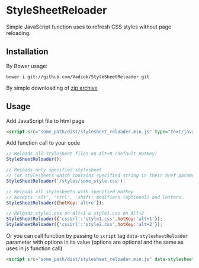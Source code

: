 # StyleSheetReloader
Simple JavaScript function uses to refresh CSS styles without page reloading.

## Installation
By Bower usage:
```
bower i git://github.com/Vadiok/StyleSheetReloader.git
```
By simple downloading of [zip archive](https://github.com/Vadiok/StyleSheetReloader/archive/master.zip)

## Usage
Add JavaScript file to html page
```html
<script src="some_path/dist/stylesheet_reloader.min.js" type="text/javascript"></script>
```

Add function call to your code
```js
// Reloads all stylesheet files on Alt+R (default HotKey)
StyleSheetReloader();

// Reloads only specified stylesheet
// (or stylesheets which contains specified string in their href parameter)
StyleSheetReloader('/styles/some_style.css');

// Reloads all stylesheets with specified HotKey
// Accepts 'alt', 'ctrl', 'shift' modifiers (optional) and letters 
StyleSheetReloader({hotKey:'alt+e'});

// Reloads style1.css on Alt+1 & style1.css on Alt+2
StyleSheetReloader({'cssUrl':'style1.css',hotKey:'alt+1'});
StyleSheetReloader({'cssUrl':'style2.css',hotKey:'alt+2'});
```

Or you can call function by passing to ``script`` tag ``data-stylesheetReloader`` parameter with options in its value (options are optional and the same as uses in js function call)
```html
<script src="some_path/dist/stylesheet_reloader.min.js" data-stylesheetReloader='{"hotKey":"alt+e"}' type="text/javascript"></script>
```